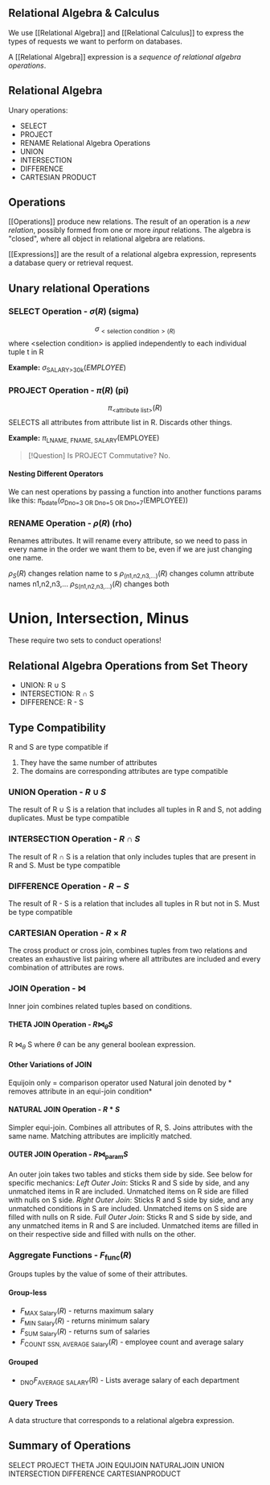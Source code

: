## Relational Algebra & Calculus
We use [[Relational Algebra]] and [[Relational Calculus]] to express the types of requests we want to perform on databases. 

A [[Relational Algebra]] expression is a *sequence of relational algebra operations*. 

## Relational Algebra

Unary operations:
- SELECT
- PROJECT
- RENAME
Relational Algebra Operations
- UNION
- INTERSECTION
- DIFFERENCE
- CARTESIAN PRODUCT

## Operations

[[Operations]] produce new relations. The result of an operation is a *new relation*, possibly formed from one or more *input* relations. The algebra is "closed", where all object in relational algebra are relations. 

[[Expressions]] are the result of a relational algebra expression, represents a database query or retrieval request. 

## Unary relational Operations

### SELECT Operation - $\sigma(R)$ (sigma)
$$\sigma_{<\text{selection condition}>(R)}$$
where \<selection condition> is applied independently to each individual tuple t in R

**Example:**
$\sigma_{\text{SALARY>30k}}(EMPLOYEE)$

### PROJECT Operation - $\pi(R)$ (pi)
$$\pi_{\text{<attribute list>}}(R)$$
SELECTS all attributes from attribute list in R. Discards other things. 

**Example:**
$\pi_{\text{LNAME, FNAME, SALARY}}(\text{EMPLOYEE})$

> [!Question] Is PROJECT Commutative?
> No. 

#### Nesting Different Operators

We can nest operations by passing a function into another functions params like this:
$\pi_{\text{bdate}}(\sigma_{\text{Dno=3 OR Dno=5 OR Dno=7}}(\text{EMPLOYEE}))$

### RENAME Operation - $\rho(R)$ (rho)
Renames attributes. It will rename every attribute, so we need to pass in every name in the order we want them to be, even if we are just changing one name. 

$\rho_S(R)$ changes relation name to s
$\rho_{\text{(n1,n2,n3,...)}}(R)$ changes column attribute names n1,n2,n3,...
$\rho_{\text{S(n1,n2,n3,...)}}(R)$ changes both

# Union, Intersection, Minus

These require two sets to conduct operations!

## Relational Algebra Operations from Set Theory

- UNION: R $\cup$ S
- INTERSECTION: R $\cap$ S
- DIFFERENCE: R - S
## Type Compatibility

R and S are type compatible if
1. They have the same number of attributes
2. The domains are corresponding attributes are type compatible

### UNION Operation - $R \cup S$

The result of R $\cup$ S is a relation that includes all tuples in R and S, not adding duplicates. Must be type compatible


### INTERSECTION Operation - $R \cap S$

The result of R $\cap$ S is a relation that only includes tuples that are present in R and S. Must be type compatible

### DIFFERENCE Operation - $R - S$

The result of R - S is a relation that includes all tuples in R but not in S. Must be type compatible

### CARTESIAN Operation - $R \times R$ 

The cross product or cross join, combines tuples from two relations and creates an exhaustive list pairing where all attributes are included and every combination of attributes are rows. 

### JOIN Operation - $\bowtie$  

Inner join combines related tuples based on conditions. 

#### THETA JOIN Operation - $R \bowtie_\theta S$ 

R $\bowtie_\theta$ S where $\theta$ can be any general boolean expression. 

#### Other Variations of JOIN

Equijoin only = comparison operator used
Natural join denoted by * removes attribute in an equi-join condition*

#### NATURAL JOIN Operation - $R * S$

Simpler equi-join. Combines all attributes of R, S. Joins attributes with the same name. Matching attributes are implicitly matched. 

#### OUTER JOIN Operation - $R \bowtie_{\text{param}} S$

An outer join takes two tables and sticks them side by side. See below for specific mechanics:
*Left Outer Join*: Sticks R and S side by side, and any unmatched items in R are included. Unmatched items on R side are filled with nulls on S side. 
*Right Outer Join*: Sticks R and S side by side, and any unmatched conditions in S are included. Unmatched items on S side are filled with nulls on R side. 
*Full Outer Join*: Sticks R and S side by side, and any unmatched items in R and S are included. Unmatched items are filled in on their respective side and filled with nulls on the other. 

### Aggregate Functions - $F_{\text{func}}(R)$

Groups tuples by the value of some of their attributes. 
#### Group-less
- $F_{\text{MAX Salary}}(R)$ - returns maximum salary
- $F_{\text{MIN Salary}}(R)$ - returns minimum salary
- $F_{\text{SUM Salary}}(R)$ - returns sum of salaries
- $F_{\text{COUNT SSN, AVERAGE Salary}}(R)$ - employee count and average salary
#### Grouped
- $_\text{DNO}F_{\text{AVERAGE SALARY}}(\text{R})$ - Lists average salary of each department

### Query Trees

A data structure that corresponds to a relational algebra expression. 

## Summary of Operations

SELECT
PROJECT
THETA JOIN
EQUIJOIN
NATURALJOIN
UNION
INTERSECTION
DIFFERENCE
CARTESIANPRODUCT